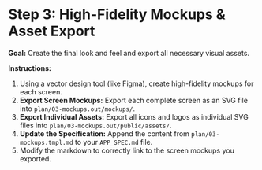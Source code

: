 # Step 3: High-Fidelity Mockups & Asset Export

**Goal:** Create the final look and feel and export all necessary visual assets.

**Instructions:**

1.  Using a vector design tool (like Figma), create high-fidelity mockups for each screen.
2.  **Export Screen Mockups:** Export each complete screen as an SVG file into `plan/03-mockups.out/mockups/`.
3.  **Export Individual Assets:** Export all icons and logos as individual SVG files into `plan/03-mockups.out/public/assets/`.
4.  **Update the Specification:** Append the content from `plan/03-mockups.tmpl.md` to your `APP_SPEC.md` file.
5.  Modify the markdown to correctly link to the screen mockups you exported.
